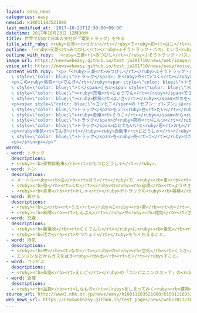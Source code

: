```yaml
---
layout: easy_news
categories: easy
newsid: k10011183521000
last_modified_at: '2017-10-23T12:30:00+09:00'
datetime: 2017年10月23日 12時30分
title: 世界で初めて日本の会社が「電気トラック」を作る
title_with_ruby: <ruby>世界<rt>せかい</rt></ruby>で<ruby>初<rt>はじ</rt></ruby>めて<ruby>日本<rt>にっぽん</rt></ruby>の<ruby>会社<rt>かいしゃ</rt></ruby>が「<ruby>電気<rt>でんき</rt></ruby>トラック」を<ruby>作<rt>つく</rt></ruby>る
outline: 「<ruby>三菱<rt>みつびし</rt></ruby>ふそうトラック・バス」という<ruby>会社<rt>かいしゃ</rt></ruby>は<ruby>世界<rt>せかい</rt></ruby>で<ruby>初<rt>はじ</rt></ruby>めて、<ruby>電気<rt>でんき</rt></ruby>で<ruby>走<rt>はし</rt></ruby>る「<ruby>電気<rt>でんき</rt></ruby>トラック」を<ruby>作<rt>つく</rt></ruby>って、１９<ruby>日<rt>にち</rt></ruby>にみんなに<ruby>見<rt>み</rt></ruby>せました。
outline_with_ruby: 「<ruby>三菱<rt>みつびし</rt></ruby>ふそうトラック・バス」という<ruby>会社<rt>かいしゃ</rt></ruby>は<ruby>世界<rt>せかい</rt></ruby>で<ruby>初<rt>はじ</rt></ruby>めて、<ruby>電気<rt>でんき</rt></ruby>で<ruby>走<rt>はし</rt></ruby>る「<ruby>電気<rt>でんき</rt></ruby>トラック」を<ruby>作<rt>つく</rt></ruby>って、１９<ruby>日<rt>にち</rt></ruby>にみんなに<ruby>見<rt>み</rt></ruby>せました。
image_url: https://newswebeasy.github.io/test_ja201710/news/web/image/2017/10/23/K10011183521_1710200616_1710200618_01_02.jpg
voice_url: https://newswebeasy.github.io/test_ja201710/news/easy/voice/2017/10/23/k10011183521000.mp3
content_with_ruby: "<p>「<ruby>三菱<rt>みつびし</rt></ruby>ふそうトラック・バス」という<ruby>会社<rt>かいしゃ</rt></ruby>は<ruby>世界<rt>せかい</rt></ruby>で<ruby>初<rt>はじ</rt></ruby>めて、<ruby>電気<rt>でんき</rt></ruby>で<ruby>走<rt>はし</rt></ruby>る「<ruby>電気<rt>でんき</rt></ruby><span\
  \ style=\"color: blue;\">トラック</span>」を<ruby>作<rt>つく</rt></ruby>って、１９<ruby>日<rt>にち</rt></ruby>にみんなに<ruby>見<rt>み</rt></ruby>せました。</p>\n\
  <p>この<ruby>電気<rt>でんき</rt></ruby><span style=\"color: blue;\">トラック</span>は、<ruby>荷物<rt>にもつ</rt></ruby>を３<span\
  \ style=\"color: blue;\">ｔ</span>ぐらい<span style=\"color: blue;\">のせる</span>ことができます。１<ruby>回<rt>かい</rt></ruby>の<span\
  \ style=\"color: blue;\"><ruby>充電<rt>じゅうでん</rt></ruby></span>で１００ｋｍぐらい<ruby>走<rt>はし</rt></ruby>ることができて、<ruby>近<rt>ちか</rt></ruby>い<ruby>場所<rt>ばしょ</rt></ruby>に<ruby>荷物<rt>にもつ</rt></ruby>を<ruby>運<rt>はこ</rt></ruby>ぶとき<ruby>便利<rt>べんり</rt></ruby>です。うるさくなくて、<span\
  \ style=\"color: blue;\"><ruby>排気<rt>はいき</rt></ruby></span>ガスを<ruby>出<rt>だ</rt></ruby>さないため、<ruby>朝<rt>あさ</rt></ruby><ruby>早<rt>はや</rt></ruby>い<ruby>時間<rt>じかん</rt></ruby>や<ruby>夜<rt>よる</rt></ruby>、<ruby>家<rt>いえ</rt></ruby>が<ruby>多<rt>おお</rt></ruby>い<ruby>場所<rt>ばしょ</rt></ruby>を<ruby>通<rt>とお</rt></ruby>って<ruby>荷物<rt>にもつ</rt></ruby>を<ruby>運<rt>はこ</rt></ruby>ぶときにもいいです。</p>\n\
  <p><span style=\"color: blue;\">コンビニ</span>の「セブン－イレブン」は<ruby>来年<rt>らいねん</rt></ruby>の<ruby>夏<rt>なつ</rt></ruby>までに、この<ruby>電気<rt>でんき</rt></ruby><span\
  \ style=\"color: blue;\">トラック</span>を２５<ruby>台<rt>だい</rt></ruby><ruby>買<rt>か</rt></ruby>うことにしました。<span\
  \ style=\"color: blue;\"><ruby>倉庫<rt>そうこ</rt></ruby></span>から<ruby>店<rt>みせ</rt></ruby>に<ruby>荷物<rt>にもつ</rt></ruby>を<ruby>運<rt>はこ</rt></ruby>ぶときに<ruby>使<rt>つか</rt></ruby>う<ruby>予定<rt>よてい</rt></ruby>です。セブンーイレブンは「<ruby>毎日<rt>まいにち</rt></ruby>５９００<ruby>台<rt>だい</rt></ruby>の<span\
  \ style=\"color: blue;\">トラック</span>が<ruby>荷物<rt>にもつ</rt></ruby>を<ruby>運<rt>はこ</rt></ruby>んでいて、<ruby>車<rt>くるま</rt></ruby>の<ruby>音<rt>おと</rt></ruby>がうるさいという<ruby>人<rt>ひと</rt></ruby>もいます。<ruby>電気<rt>でんき</rt></ruby><span\
  \ style=\"color: blue;\">トラック</span>はとてもいいと<ruby>思<rt>おも</rt></ruby>います」と<ruby>話<rt>はな</rt></ruby>していました。</p>\n\
  <p><ruby>電気<rt>でんき</rt></ruby><ruby>自動車<rt>じどうしゃ</rt></ruby>を<ruby>作<rt>つく</rt></ruby>っているアメリカの「テスラ」も、<ruby>電気<rt>でんき</rt></ruby><span\
  \ style=\"color: blue;\">トラック</span>を<ruby>売<rt>う</rt></ruby>りたいと<ruby>計画<rt>けいかく</rt></ruby>しています。</p>\n\
  <p></p>\n<p></p>"
words:
- word: トラック
  descriptions:
  - <ruby><rb>貨物自動車</rb><rt>かもつじどうしゃ</rt></ruby>。
- word: トン
  descriptions:
  - メートル<ruby><rb>法</rb><rt>ほう</rt></ruby>で、<ruby><rb>重</rb><rt>おも</rt></ruby>さの<ruby><rb>単位</rb><rt>たんい</rt></ruby>の<ruby><rb>一</rb><rt>ひと</rt></ruby>つ。１トンは、１０００キログラム。<ruby><rb>記号</rb><rt>きごう</rt></ruby>は「t」。
  - <ruby><rb>船</rb><rt>ふね</rt></ruby>の<ruby><rb>容積</rb><rt>ようせき</rt></ruby>の<ruby><rb>単位</rb><rt>たんい</rt></ruby>。
  - <ruby><rb>貨車</rb><rt>かしゃ</rt></ruby>やトラックの<ruby><rb>容積</rb><rt>ようせき</rt></ruby>の<ruby><rb>単位</rb><rt>たんい</rt></ruby>。
- word: 載せる
  descriptions:
  - <ruby><rb>上</rb><rt>うえ</rt></ruby>に<ruby><rb>置</rb><rt>お</rt></ruby>く。
  - <ruby><rb>新聞</rb><rt>しんぶん</rt></ruby>や<ruby><rb>雑誌</rb><rt>ざっし</rt></ruby>などの<ruby><rb>記事</rb><rt>きじ</rt></ruby>にする。
- word: 充電
  descriptions:
  - <ruby><rb>蓄電池</rb><rt>ちくでんち</rt></ruby>に<ruby><rb>電気</rb><rt>でんき</rt></ruby>をたくわえること。
  - <ruby><rb>活力</rb><rt>かつりょく</rt></ruby>をたくわえること。
- word: 排気
  descriptions:
  - <ruby><rb>中</rb><rt>なか</rt></ruby>の<ruby><rb>空気</rb><rt>くうき</rt></ruby>を<ruby><rb>外</rb><rt>そと</rt></ruby>へ<ruby><rb>出</rb><rt>だ</rt></ruby>すこと。
  - エンジンなどからガスをはき<ruby><rb>出</rb><rt>だ</rt></ruby>すこと。
- word: コンビニ
  descriptions:
  - <ruby><rb>英語</rb><rt>えいご</rt></ruby>の「コンビニエンスストア」の<ruby><rb>略</rb><rt>りゃく</rt></ruby>。<ruby><rb>食料品</rb><rt>しょくりょうひん</rt></ruby>や<ruby><rb>日用品</rb><rt>にちようひん</rt></ruby>が、<ruby><rb>手軽</rb><rt>てがる</rt></ruby>にいつでも<ruby><rb>買</rb><rt>か</rt></ruby>えるように<ruby><rb>開</rb><rt>ひら</rt></ruby>いている、<ruby><rb>小型</rb><rt>こがた</rt></ruby>のスーパー。
- word: 倉庫
  descriptions:
  - <ruby><rb>品物</rb><rt>しなもの</rt></ruby>をしまっておく<ruby><rb>建物</rb><rt>たてもの</rt></ruby>。
source_url: http://www3.nhk.or.jp/news/easy/k10011183521000/k10011183521000.html
web_news_url: https://newswebeasy.github.io/test_pages/news/web/2017/10/20/世界初-量産型電気トラック公開
...
```

